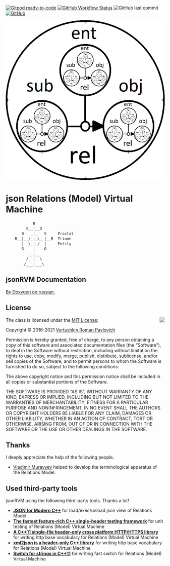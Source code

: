 [![Gitpod ready-to-code](https://img.shields.io/badge/Gitpod-ready--to--code-blue?logo=gitpod)](https://gitpod.io/#https://github.com/netkeep80/jsonrvm)
[![GitHub Workflow Status](https://img.shields.io/github/workflow/status/netkeep80/jsonRVM/publish?label=Publish%20Doxygen%20to%20gh-pages)](https://github.com/netkeep80/jsonRVM/actions/workflows/publish.yml)
![GitHub last commit](https://img.shields.io/github/last-commit/netkeep80/jsonRVM)
[![GitHub](https://img.shields.io/github/license/netkeep80/jsonRVM)](https://github.com/netkeep80/jsonRVM/blob/master/LICENSE)

<p align="center"><img src="rm_view.jpg"></p>

# json Relations (Model) Virtual Machine
```
            R
         S__|__O
       O   _|_   S     Fractal
    R__|__/_|_\__|__R  Triune
       |  \_|_/  |     Entity
       S    |    O     
          __|__
         /  |  \
        /___|___\
```
## jsonRVM Documentation

[By Doxygen on russian.](https://netkeep80.github.io/jsonRVM/)

## License

<img align="right" src="https://opensource.org/trademarks/opensource/OSI-Approved-License-100x137.png">

The class is licensed under the [MIT License](https://opensource.org/licenses/MIT):

Copyright &copy; 2016-2021 [Vertushkin Roman Pavlovich](https://vk.com/earthbirthbook)

Permission is hereby granted, free of charge, to any person obtaining a copy of this software and associated documentation files (the “Software”), to deal in the Software without restriction, including without limitation the rights to use, copy, modify, merge, publish, distribute, sublicense, and/or sell copies of the Software, and to permit persons to whom the Software is furnished to do so, subject to the following conditions:

The above copyright notice and this permission notice shall be included in all copies or substantial portions of the Software.

THE SOFTWARE IS PROVIDED “AS IS”, WITHOUT WARRANTY OF ANY KIND, EXPRESS OR IMPLIED, INCLUDING BUT NOT LIMITED TO THE WARRANTIES OF MERCHANTABILITY, FITNESS FOR A PARTICULAR PURPOSE AND NONINFRINGEMENT. IN NO EVENT SHALL THE AUTHORS OR COPYRIGHT HOLDERS BE LIABLE FOR ANY CLAIM, DAMAGES OR OTHER LIABILITY, WHETHER IN AN ACTION OF CONTRACT, TORT OR OTHERWISE, ARISING FROM, OUT OF OR IN CONNECTION WITH THE SOFTWARE OR THE USE OR OTHER DEALINGS IN THE SOFTWARE.

## Thanks

I deeply appreciate the help of the following people.

- [Vladimir Muravyev](https://github.com/vmuravyev) helped to develop the terminological apparatus of the Relations Model.

## Used third-party tools

jsonRVM using the following third-party tools. Thanks a lot!

- [**JSON for Modern C++**](https://github.com/nlohmann/json) for load/exec/unload json view of Relations Model
- [**The fastest feature-rich C++ single-header testing framework**](https://github.com/onqtam/doctest) for unit testing of Relations (Model) Virtual Machine
- [**A C++11 single-file header-only cross platform HTTP/HTTPS library**](https://github.com/yhirose/cpp-httplib) for writing http base vocabulary for Relations (Model) Virtual Machine
- [**xml2json is a header-only C++ library**](https://github.com/Cheedoong/xml2json) for writing http base vocabulary for Relations (Model) Virtual Machine
- [**Switch for strings in C++11**](https://github.com/Efrit/str_switch) for writing fast switch for Relations (Model) Virtual Machine
